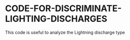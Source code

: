 # CODE-FOR-DISCRIMINATE-LIGHTING-DISCHARGES
This code is useful to analyze the Lightning discharge type
